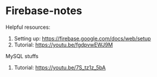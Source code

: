 # Firebase-notes

Helpful resources:
1. Setting up: https://firebase.google.com/docs/web/setup
2. Tutorial: https://youtu.be/fgdpvwEWJ9M

MySQL stuffs
1. Tutorial: https://youtu.be/7S_tz1z_5bA
